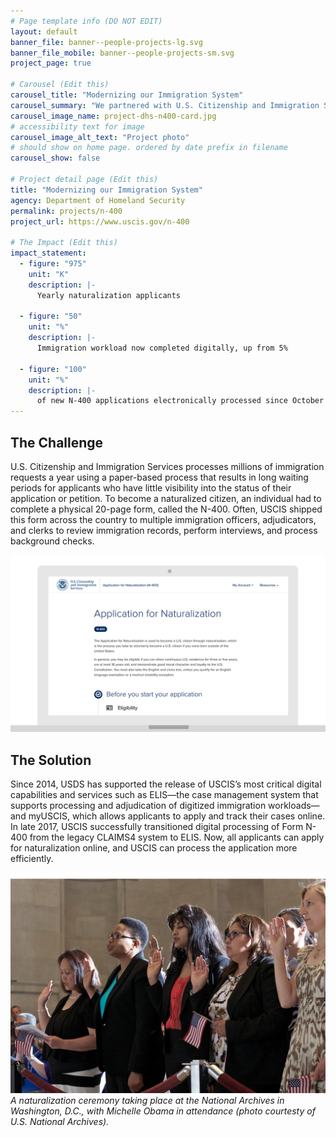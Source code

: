 ```yaml
---
# Page template info (DO NOT EDIT)
layout: default
banner_file: banner--people-projects-lg.svg
banner_file_mobile: banner--people-projects-sm.svg
project_page: true

# Carousel (Edit this)
carousel_title: "Modernizing our Immigration System"
carousel_summary: "We partnered with U.S. Citizenship and Immigration Services to move the paper-based immigration process online, providing applicants with a better experience and improving USCIS's processes."
carousel_image_name: project-dhs-n400-card.jpg
# accessibility text for image
carousel_image_alt_text: "Project photo"
# should show on home page. ordered by date prefix in filename
carousel_show: false

# Project detail page (Edit this)
title: "Modernizing our Immigration System"
agency: Department of Homeland Security
permalink: projects/n-400
project_url: https://www.uscis.gov/n-400

# The Impact (Edit this)
impact_statement:
  - figure: "975"
    unit: "K"
    description: |-
      Yearly naturalization applicants

  - figure: "50"
    unit: "%"
    description: |-
      Immigration workload now completed digitally, up from 5%

  - figure: "100"
    unit: "%"
    description: |-
      of new N-400 applications electronically processed since October 2017
---
```


## The Challenge

U.S. Citizenship and Immigration Services processes millions of immigration requests a year using a paper-based process that results in long waiting periods for applicants who have little visibility into the status of their application or petition. To become a naturalized citizen, an individual had to complete a physical 20-page form, called the N-400. Often, USCIS shipped this form across the country to multiple immigration officers, adjudicators, and clerks to review immigration records, perform interviews, and process background checks.

![The USCIS Form N-400 for applying for naturalization.](../images/project-dhs-n400-ui.gif)

## The Solution

Since 2014, USDS has supported the release of USCIS’s most critical digital capabilities and services such as ELIS—the case management system that supports processing and adjudication of digitized immigration workloads—and myUSCIS, which allows applicants to apply and track their cases online. In late 2017, USCIS successfully transitioned digital processing of Form N-400 from the legacy CLAIMS4 system to ELIS. Now, all applicants can apply for naturalization online, and USCIS can process the application more efficiently.

![](../images/project-dhs-n400-page.jpg)
*A naturalization ceremony taking place at the National Archives in Washington, D.C., with Michelle Obama in attendance (photo courtesty of U.S. National Archives).*
